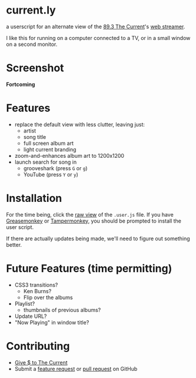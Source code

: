 current.ly
==========
a userscript for an alternate view of the [89.3 The Current][current]'s 
[web streamer][stream].

I like this for running on a computer connected to a TV, or in a small window
on a second monitor.

[current]: http://www.thecurrent.org/
[stream]: http://www.thecurrent.org/listen


Screenshot
==========
__Fortcoming__


Features
========
- replace the default view with less clutter, leaving just:
  - artist
  - song title
  - full screen album art
  - light current branding
- zoom-and-enhances album art to 1200x1200
- launch search for song in
  - grooveshark (press `G` or `g`)
  - YouTube (press `Y` or `y`)


Installation
============
For the time being, click the [raw view][rawr] of the `.user.js` file. If you
have [Greasemonkey][gm] or [Tampermonkey][tm], you should be prompted to install
the user script.

If there are actually updates being made, we'll need to figure out something better.

[rawr]: ./raw/master/current.ly.user.js
[gm]: https://addons.mozilla.org/en-US/firefox/addon/greasemonkey/
[tm]: https://chrome.google.com/webstore/detail/tampermonkey/dhdgffkkebhmkfjojejmpbldmpobfkfo?hl=en


Future Features (time permitting)
=================================
- CSS3 transitions?
  - Ken Burns?
  - Flip over the albums
- Playlist?
  - thumbnails of previous albums?
- Update URL?
- "Now Playing" in window title?
 

Contributing
============
- [Give $ to The Current][gimme]
- Submit a [feature request][feature] or [pull request][pull] on GitHub
 
[gimme]: https://contribute.publicradio.org/contribute.php?refId=current&WT.mc_id=current_web_nav_button&WT.mc_ev=click&utm_campaign=membership_contribution&utm_medium=web_nav_button&utm_source=current&utm_content=&utm_term
[feature]: https://github.com/bollwyvl/current.ly/issues
[pull]: https://github.com/bollwyvl/current.ly/pulls
